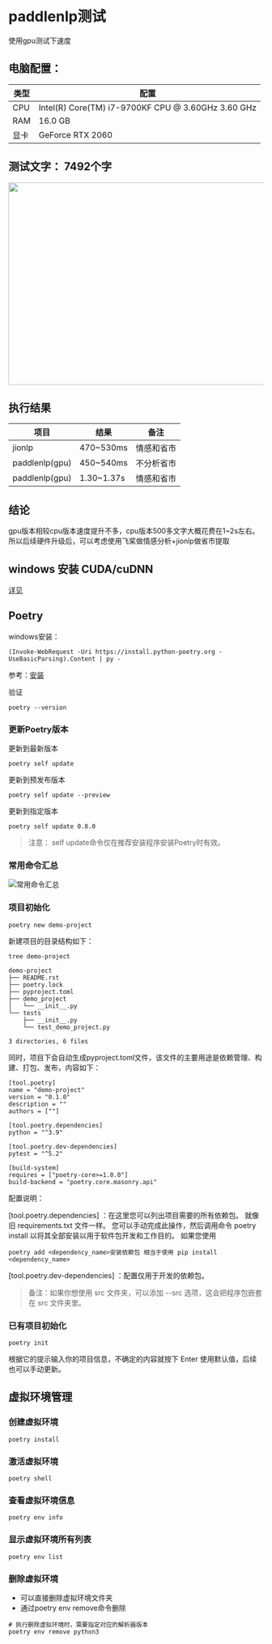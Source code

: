 # paddlenlp测试

使用gpu测试下速度

## 电脑配置：

| 类型  | 配置                                                   |
|-----|------------------------------------------------------|
| CPU | Intel(R) Core(TM) i7-9700KF CPU @ 3.60GHz   3.60 GHz |
| RAM | 16.0 GB                                              |
| 显卡  | GeForce RTX 2060                                     |

## 测试文字： 7492个字
<div align="center">
    <img src="img/2.jpg" width=600 height=400/>
</div>

## 执行结果

| 项目             | 结果        | 备注 |
|----------------|-----------|--|
| jionlp         | 470~530ms | 情感和省市 |
| paddlenlp(gpu) | 450~540ms | 不分析省市 |
| paddlenlp(gpu) | 1.30~1.37s | 情感和省市 |

## 结论
gpu版本相较cpu版本速度提升不多，cpu版本500多文字大概花费在1~2s左右。
所以后续硬件升级后，可以考虑使用飞桨做情感分析+jionlp做省市提取


## windows 安装 CUDA/cuDNN

[详见](https://zhuanlan.zhihu.com/p/99880204)

## Poetry

windows安装：

```shell
(Invoke-WebRequest -Uri https://install.python-poetry.org -UseBasicParsing).Content | py -
```

参考：[安装](https://python-poetry.org/docs/#installing-with-the-official-installer)

验证

```shell
poetry --version
```

### 更新Poetry版本

更新到最新版本

```shell
poetry self update
```

更新到预发布版本

```shell
poetry self update --preview
```

更新到指定版本

```shell
poetry self update 0.8.0
```

> 注意： self update命令仅在推荐安装程序安装Poetry时有效。

### 常用命令汇总

![常用命令汇总][1]

### 项目初始化

```shell
poetry new demo-project
```

新建项目的目录结构如下：

```shell
tree demo-project 

demo-project
├── README.rst
├── poetry.lock
├── pyproject.toml
├── demo_project
│   └── __init__.py
└── tests
    ├── __init__.py
    └── test_demo_project.py

3 directories, 6 files
```

同时，项目下会自动生成pyproject.toml文件，该文件的主要用途是依赖管理、构建、打包、发布，内容如下：

```shell
[tool.poetry]
name = "demo-project"
version = "0.1.0"
description = ""
authors = [""]

[tool.poetry.dependencies]
python = "^3.9"

[tool.poetry.dev-dependencies]
pytest = "^5.2"

[build-system]
requires = ["poetry-core>=1.0.0"]
build-backend = "poetry.core.masonry.api"
```

配置说明：

[tool.poetry.dependencies] ：在这里您可以列出项目需要的所有依赖包。 就像旧 requirements.txt 文件一样。 您可以手动完成此操作，然后调用命令
poetry install 以将其全部安装以用于软件包开发和工作目的。 如果您使用

```shell
poetry add <dependency_name>安装依赖包 相当于使用 pip install <dependency_name>
```

[tool.poetry.dev-dependencies] ：配置仅用于开发的依赖包。
> 备注：如果你想使用 src 文件夹，可以添加 --src 选项，这会把程序包嵌套在 src 文件夹里。

### 已有项目初始化

```shell
poetry init
```

根据它的提示输入你的项目信息，不确定的内容就按下 Enter 使用默认值，后续也可以手动更新。

## 虚拟环境管理

### 创建虚拟环境

```shell
poetry install
```

### 激活虚拟环境

```shell
poetry shell
```

### 查看虚拟环境信息

```shell
poetry env info
```

### 显示虚拟环境所有列表

```shell
poetry env list
```

### 删除虚拟环境

- 可以直接删除虚拟环境文件夹
- 通过poetry env remove命令删除

```shell
# 执行删除虚拟环境时，需要指定对应的解析器版本
poetry env remove python3
```

[1]: img/1.jpg